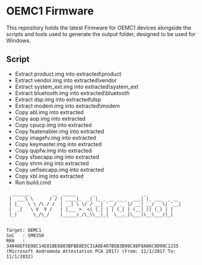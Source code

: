 # OEMC1 Firmware

This repository holds the latest Firmware for OEMC1 devices alongside the scripts and tools used to generate the output folder, designed to be used for Windows.

## Script

- Extract product.img into extracted\product
- Extract vendor.img into extracted\vendor
- Extract system_ext.img into extracted\system_ext
- Extract bluetooth.img into extracted\bluetooth
- Extract dsp.img into extracted\dsp
- Extract modem.img into extracted\modem
- Copy abl.img into extracted
- Copy aop.img into extracted
- Copy cpucp.img into extracted
- Copy featenabler.img into extracted
- Copy imagefv.img into extracted
- Copy keymaster.img into extracted
- Copy qupfw.img into extracted
- Copy sfsecapp.img into extracted
- Copy shrm.img into extracted
- Copy uefisecapp.img into extracted
- Copy xbl.img into extracted
- Run build.cmd

```
  _______        __  _____      _                  _
 |  ___\ \      / / | ____|_  _| |_ _ __ __ _  ___| |_ ___  _ __
 | |_   \ \ /\ / /  |  _| \ \/ / __| '__/ _` |/ __| __/ _ \| '__|
 |  _|   \ V  V /   | |___ >  <| |_| | | (_| | (__| || (_) | |
 |_|      \_/\_/    |_____/_/\_\\__|_|  \__,_|\___|\__\___/|_|


Target: OEMC1
SoC   : SM8350
RKH   : 34046EF5E08C14E01BE8883BFBE0E5C31A8E407B5B3B98C88F8A86C8D98C1235 (Microsoft Andromeda Attestation PCA 2017) (From: 11/1/2017 To: 11/1/2032)
```
